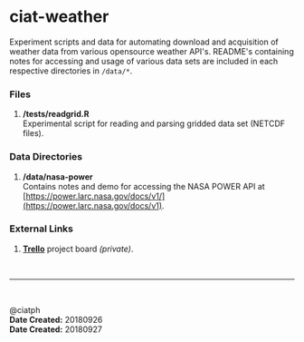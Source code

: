 # ciat-weather
Experiment scripts and data for automating download and acquisition of weather data from various opensource weather API's. README's containing notes for accessing and usage of various data sets are included in each respective directories in `/data/*`.


### Files

1. **/tests/readgrid.R** <br>
Experimental script for reading and parsing gridded data set (NETCDF files).


### Data Directories

1. **/data/nasa-power** <br>
Contains notes and demo for accessing the NASA POWER API at [https://power.larc.nasa.gov/docs/v1/](https://power.larc.nasa.gov/docs/v1). 

### External Links

1. [**Trello**](https://trello.com/b/FmBr8lTS) project board *(private)*.

<br><hr><br>

@ciatph <br>
**Date Created:** 20180926 <br>
**Date Created:** 20180927